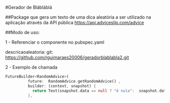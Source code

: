 #Gerador de Blábláblá 

##Package que gera um texto  de uma dica aleatória a ser utilizado na aplicação através da API pública https://api.adviceslip.com/advice

##Modo de uso:

1 - Referenciar o componente no pubspec.yaml


  descricaoaleatoria:
    git: https://github.com/rguimaraes20006/geradorblablabla2.git
    

2 - Exemplo de chamada

```dart
FutureBuilder<RandomAdvice>(
          future:  RandomAdvice.getRandomAdvice() ,
          builder: (context, snapshot) {
            return Text(snapshot.data == null ? "é nulo":  snapshot.data!.slip.advice );
          },


```

